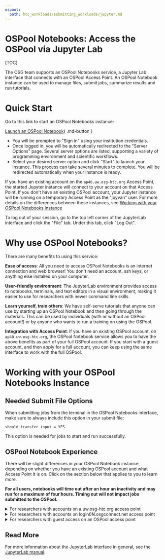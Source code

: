 ```yaml
---
ospool:
  path: htc_workloads/submitting_workloads/jupyter.md
---
```


# OSPool Notebooks: Access the OSPool via Jupyter Lab

[TOC]

The OSG team supports an OSPool Notebooks service, a Jupyter Lab interface that 
connects with an OSPool Access Point. An OSPool Notebook instance 
can be used to manage files, submit jobs, summarize results and run tutorials. 

# Quick Start

Go to this link to start an OSPool Notebooks instance: 

[Launch an OSPool Notebook](https://notebook.ospool.osg-htc.org){ .md-button }

- You will be prompted to "Sign in" using your institution credentials.
- Once logged in, you will be automatically redirected to the "Server Options" page. Several server options are listed, supporting a variety of programming environment and scientific workflows. 
- Select your desired server option and click "Start" to launch your instance. This process can take several minutes to complete. You will be redirected automatically when your instance is ready.

If you have an existing account on the `ap40.uw.osg-htc.org` Access Point, the 
started Jupyter instance will connect to your account on that Access Point. If you don't have 
an existing OSPool account, your Jupyter instance will be running on a temporary 
Access Point as the "joyvan" user.  For more details on the differences between 
these instances, see [Working with your OSPool Notebooks Instance](#working-with-your-ospool-notebooks-instance)

To log out of your session, go to the top left corner of the JupyterLab interface and click the "File" tab. Under this tab, click "Log Out".

# Why use OSPool Notebooks? 

There are many benefits to using this service: 

**Ease of access**: All you need to access OSPool Notebooks is an internet connection 
and web browser! You don't need an account, ssh keys, or anything else installed 
on your computer. 

**User-friendly environment**: The JupyterLab environment provides access to notebooks, terminals, and text editors in a visual environment, making it easier to use for researchers with newer command line skills. 

**Learn yourself, train others**: We have self-serve tutorials that 
anyone can use by starting up an OSPool Notebook and then going through the materials. 
This can be used by individuals (with or without an OSPool account!) or by anyone who 
wants to run a training on using the OSPool. 

**Integration with Access Point**: If you have an existing OSPool account, 
on `ap40.uw.osg-htc.org`, the OSPool Notebook service allows you to have the 
above benefits as part of your full OSPool account. If you start with a guest account, 
and then apply for a full account, you can keep 
using the same interface to work with the full OSPool. 

# Working with your OSPool Notebooks Instance

## Needed Submit File Options

When submitting jobs from the terminal in the OSPool Notebooks interface, make sure 
to always include this option in your submit file: 

	should_transfer_input = YES

This option is needed for jobs to start and run successfully. 

## OSPool Notebook Experience

There will be slight differences in your OSPool Notebook instance, depending 
on whether you have an existing OSPool account and what Access Point it is on. Click on 
the section below that applies to you to learn more. 

<b>For all users, notebooks will time out after an hour an inactivity and may run for a maximum of four hours. Timing out will not impact jobs submitted to the OSPool.</b>

<details>
<summary>For researchers with accounts on a uw.osg-htc.org access point</summary>
<br>
<b>Working in OSPool Notebooks, your account will be tied to your account on your uw.osg-htc.org access point.</b> This means you will be able to interact with files in your <code>/home</code> directory, execute code, and save files, similar to like you would if you were logged into your access point via a terminal. If you submit jobs to HTCondor, by default, your jobs will run on the Open Science Pool. As of right now, these HTCondor jobs will not be able to access any data you have stored in `/protected`.
<br>
<br>
Unlike logging into your access point through a terminal, when you log in through an OSPool Notebooks instance, you can run computionally intensive tasks in your <code>/home</code> directory. This is because each researcher has a total of 8 CPUs and 16 GB memory available to their OSPool Notebook instance's <code>/home</code> directory. 
<br>
<br>
If you would like your HTCondor jobs to run inside your Jupyter container and not on the OSPool, you can copy/paste these lines to your submit file:
<br>
<br>
<code>requirements = Machine == "CHTC-Jupyter-User-EP-$ENV(HOSTNAME)"
+FromJupyterLab = true</code> 
<br>
<br>
  The <code>requirements =</code> and <code>+FromJupyterLab</code> lines tell HTCondor to assign all jobs to run on the dedicated execute point server assigned to your instance upon launch.
<br>
</details>

<details>
<summary>For researchers with accounts on login0N.osgconnect.net access point</summary>
<br>
<b>Working in OSPool Notebooks, your account will <b>not</b> be tied to your account on your login0N.osgconnect.net access point.</b> 
<br>
<br>
OSPool Notebooks are run on only our <code>uw.osg-htc.org access points</code>. This means your OSPool account will not be recognized. Therefore, while you are welcome to upload data to your OSPool Notebooks instance and to use the 8 CPUs and 16 GB memory available to your instance to submit HTCondor jobs and analyze data, <b>we recommend you request an account on a <code>uw.osg-htc.org access points</code> access point to be able to run full OSPool workflows and to avoid having data deleted upon logging out.</b>
<br>
</details>

<details>
<summary>For researchers with guest access on an OSPool access point</summary>
<br>
<b>Our OSPool Notebooks instance is a great way to see if you would like to request an account on an OSPool access point or to practice small High Throughput Computing workflows without needing an OSPool account. </b>  
<br>  
<br>
Your instance has HTCondor pre-installed, which allows you to practice the job submission process required to use OSG resources. Your instance will have 8 CPUs and 16 GB of memory available to your computations. We encourage you to also attend our twice-a-month trainings (where you can use your OSPool Notebooks instance to follow along). At any time, you are welcome to request a full account that will allow you to submit jobs to the OSPool using a Jupyter-based interface.
<br>
</details>

## Read More

For more information about the JupyterLab interface in general, see the [JupyterLab manual](https://jupyterlab.readthedocs.io/en/stable/getting_started/overview.html).